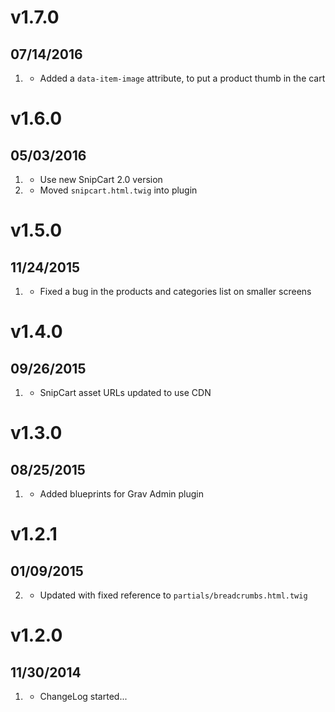 # v1.7.0
## 07/14/2016

1. [](#improved)
    * Added a `data-item-image` attribute, to put a product thumb in the cart

# v1.6.0
## 05/03/2016

1. [](#new)
    * Use new SnipCart 2.0 version
1. [](#improved)
    * Moved `snipcart.html.twig` into plugin

# v1.5.0
## 11/24/2015

1. [](#bugfix)
    * Fixed a bug in the products and categories list on smaller screens

# v1.4.0
## 09/26/2015

1. [](#improved)
    * SnipCart asset URLs updated to use CDN

# v1.3.0
## 08/25/2015

1. [](#improved)
    * Added blueprints for Grav Admin plugin

# v1.2.1
## 01/09/2015

2. [](#improved)
    * Updated with fixed reference to `partials/breadcrumbs.html.twig`

# v1.2.0
## 11/30/2014

1. [](#new)
    * ChangeLog started...
